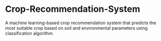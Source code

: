# Crop-Recommendation-System
A machine learning-based crop recommendation system that predicts the most suitable crop based on soil and environmental parameters using classification algorithm.
